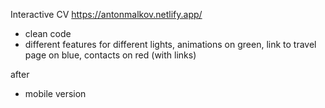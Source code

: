 Interactive CV
https://antonmalkov.netlify.app/

- clean code
- different features for different lights, animations on green, link to travel page on blue, contacts on red (with links)

after
- mobile version

